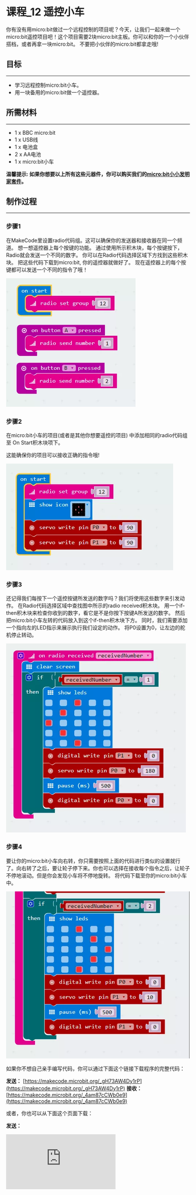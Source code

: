 # 课程_12 遥控小车

你有没有用micro:bit做过一个远程控制的项目呢？今天，让我们一起来做一个micro:bit遥控项目吧！这个项目需要2块micro:bit主板。你可以和你的一个小伙伴搭档，或者再拿一块micro:bit。 不要把小伙伴的micro:bit都拿走哦!


## 目标
---

- 学习远程控制micro:bit小车。
- 用一块备用的micro:bit做一个遥控器。


## 所需材料
---

- 1 x BBC micro:bit
- 1 x USB线
- 1 x 电池盒
- 2 x AA电池
- 1 x micro:bit小车

**温馨提示: 如果你想要以上所有这些元器件，你可以购买我们的[micro:bit小小发明家套件](https://item.taobao.com/item.htm?spm=a230r.7195193.1997079397.9.z3IMPf&id=564707672256&abbucket=5)。**


## 制作过程
---

### 步骤1

在MakeCode里设置radio代码组。这可以确保你的发送器和接收器在同一个频道。
想一想遥控器上每个按键的功能。
通过使用所示积木块，每个按键按下，Radio就会发送一个不同的数字。
你可以在Radio代码选择区域下方找到这些积木块。
把这些代码下载到micro:bit, 你的遥控器就做好了。
现在遥控器上的每个按键都可以发送一个不同的指令了哦！

![](./images/GK13ZiA.png)


### 步骤2

在micro:bit小车的项目(或者是其他你想要遥控的项目) 中添加相同的radio代码组至 On Start积木块项下。

这能确保你的项目可以接收正确的指令哦!

![](./images/KsZS4Mg.png)


### 步骤3

还记得我们每按下一个遥控按键所发送的数字吗？我们将使用这些数字来引发动作。
在Radio代码选择区域中查找图中所示的radio received积木块。
用一个if-then积木块来检查你收到的数字，看它是不是你按下按键A所发送的数字。
然后把micro:bit小车左转的代码放入到这个if-then积木块下方。
同时，我们需要添加一个指向左的LED指示来展示执行我们设定的动作。
将P0设置为0，让左边的舵机停止转动。

![](./images/9buZPoA.png)


### 步骤4

要让你的micro:bit小车向右转，你只需要按照上面的代码进行类似的设置就行了。向右转了之后，要让轮子停下来。你也可以选择在接收每个指令之后，让轮子不停地滚动。但是你会发现小车将不停地旋转。
将代码下载至你的micro:bit小车中。

![](./images/8jAmhRg.png)


如果你不想自己亲手编写代码，你可以通过下面这个链接下载程序的完整代码：

**发送：** [https://makecode.microbit.org/_gH73AW4Dy1rP](https://makecode.microbit.org/_gH73AW4Dy1rP)
**接收：** [https://makecode.microbit.org/_4am87cCWb0e9](https://makecode.microbit.org/_4am87cCWb0e9)

或者，你也可以从下面这个页面下载：

**发送：**


<div
    style={{
        position: 'relative',
        paddingBottom: '60%',
        overflow: 'hidden',
    }}
>
    <iframe
        src="https://makecode.microbit.org/_gH73AW4Dy1rP"
        frameborder="0"
        sandbox="allow-popups allow-forms allow-scripts allow-same-origin"
        style={{
            position: 'absolute',
            width: '100%',
            height: '100%',
        }}
    />
</div>

**接收：**


<div
    style={{
        position: 'relative',
        paddingBottom: '60%',
        overflow: 'hidden',
    }}
>
    <iframe
        src="https://makecode.microbit.org/_4am87cCWb0e9"
        frameborder="0"
        sandbox="allow-popups allow-forms allow-scripts allow-same-origin"
        style={{
            position: 'absolute',
            width: '100%',
            height: '100%',
        }}
    />
</div>

### 太棒啦！

现在请将所有的代码下载到micro:bit，装上电池，准备让你的小车跑起来吧！试试看如果A、B同时按下，会发送哪些指令。或者尝试一下除了按键之外的不同输入方式，然后遥控你所有的micro:bit项目。太爽啦!不用离开座位，坐着就能掌控一切。


## 常见问题
---
